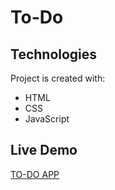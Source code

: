# To-Do
## Technologies
Project is created with:
* HTML
* CSS
* JavaScript
## Live Demo
[TO-DO APP](https://to-do-madhu0-2.netlify.app/)
